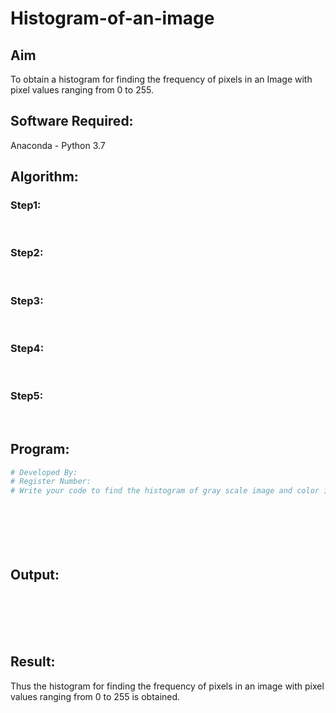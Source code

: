 # Histogram-of-an-image
## Aim
To obtain a histogram for finding the frequency of pixels in an Image with pixel values ranging from 0 to 255.

## Software Required:
Anaconda - Python 3.7

## Algorithm:
### Step1:
<br>

### Step2:
<br>

### Step3:
<br>

### Step4:
<br>

### Step5:
<br>

## Program:
```python
# Developed By:
# Register Number:
# Write your code to find the histogram of gray scale image and color image channels.








```
## Output:
<br>
<br>
<br>
<br>

## Result: 

Thus the histogram for finding  the frequency of pixels in an image with pixel values ranging from 0 to 255 is obtained.
